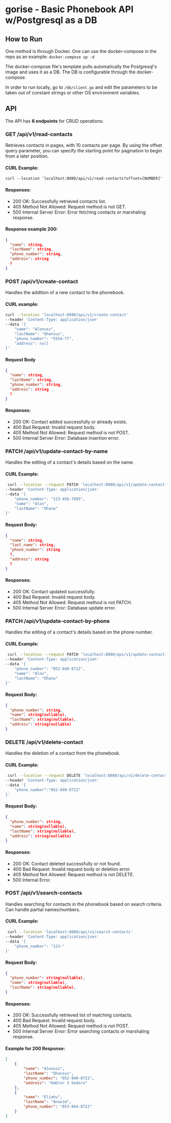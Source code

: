 # gorise - Basic Phonebook API w/Postgresql as a DB

## How to Run

One method is through Docker. One can use the docker-compose in the repo as an example:
`docker-compose up -d`

The docker-compose file's template pulls automatically the Postgresql's image and uses it as a DB. The DB is
configurable through the docker-compose.

In order to run locally, go to `/db/client.go` and edit the parameters to be taken out of constant strings or other OS
environment variables.

## API

The API has **6 endpoints** for CRUD operations:
<!--------------------------------------------------------->

### GET /api/v1/read-contacts

Retrieves contacts in pages, with 10 contacts per page. By using the offset query parameter, you can specify the
starting point for pagination to begin from a later position.

#### CURL Example:

`curl --location 'localhost:8080/api/v1/read-contacts?offset=[NUMBER]'`

#### Responses:

- 200 OK: Successfully retrieved contacts list.
- 405 Method Not Allowed: Request method is not GET.
- 500 Internal Server Error: Error fetching contacts or marshaling response.

#### Response example 200:

```json
{
  "name": string,
  "lastName": string,
  "phone_number": string,
  "address": string
  ?
}
```

<!--------------------------------------------------------->

### POST /api/v1/create-contact

Handles the addition of a new contact to the phonebook.

#### CURL example:

```bash
curl --location 'localhost:8080/api/v1/create-contact'
--header 'Content-Type: application/json'
--data '{
    "name": "Alonusz",
    "lastName": "Ohansus",
    "phone_number": "5554-77",
    "address": null
}'
```

#### Request Body

```json
{
  "name": string,
  "lastName": string,
  "phone_number": string,
  "address": string
  ?
}
```

#### Responses:

- 200 OK: Contact added successfully or already exists.
- 400 Bad Request: Invalid request body.
- 405 Method Not Allowed: Request method is not POST.
- 500 Internal Server Error: Database insertion error.

<!--------------------------------------------------------->

### PATCH /api/v1/update-contact-by-name

Handles the editing of a contact's details based on the name.

#### CURL Example:

```bash
 curl --location --request PATCH 'localhost:8080/api/v1/update-contact-by-name'
--header 'Content-Type: application/json'
--data '{
    "phone_number": "123-456-7893",
    "name": "Alon",
    "lastName": "Ohana"
}'
```

#### Request Body:

```json
{
  "name": string,
  "last_name": string,
  "phone_number": string
  ?,
  "address": string
  ?
}
```

#### Responses:

- 200 OK: Contact updated successfully.
- 400 Bad Request: Invalid request body.
- 405 Method Not Allowed: Request method is not PATCH.
- 500 Internal Server Error: Database update error.

<!--------------------------------------------------------->

### PATCH /api/v1/update-contact-by-phone

Handles the editing of a contact's details based on the phone number.

#### CURL Example:

```bash
 curl --location --request PATCH 'localhost:8080/api/v1/update-contact-by-phone'
--header 'Content-Type: application/json'
--data '{
    "phone_number": "052-840-8722",
    "name": "Alon",
    "lastName": "Ohana"
}'
```

#### Request Body:

```json
{
  "phone_number": string,
  "name": string(nullable),
  "lastName": string(nullable),
  "address": string(nullable)
}
```

### DELETE /api/v1/delete-contact

Handles the deletion of a contact from the phonebook.

#### CURL Example:

```bash
 curl --location --request DELETE 'localhost:8080/api/v1/delete-contact'
--header 'Content-Type: application/json'
--data '{
    "phone_number":"052-840-8722"
}'
```

#### Request Body:

```json
{
  "phone_number": string,
  "name": string(nullable),
  "lastName": string(nullable),
  "address": string(nullable)
}
```

#### Responses:

- 200 OK: Contact deleted successfully or not found.
- 400 Bad Request: Invalid request body or deletion error.
- 405 Method Not Allowed: Request method is not DELETE.
- 500 Internal Error.

### POST /api/v1/search-contacts

Handles searching for contacts in the phonebook based on search criteria. Can handle partial names/numbers.

#### CURL Example:

```bash
 curl --location 'localhost:8080/api/v1/search-contacts'
--header 'Content-Type: application/json'
--data '{
    "phone_number": "123-"
}'
```

#### Request Body:
```json
{
  "phone_number": string(nullable),
  "name": string(nullable),
  "lastName": string(nullable),
}
```

#### Responses:
- 200 OK: Successfully retrieved list of matching contacts.
- 400 Bad Request: Invalid request body.
- 405 Method Not Allowed: Request method is not POST.
- 500 Internal Server Error: Error searching contacts or marshaling response.

#### Example for 200 Response:

```json
[
    {
        "name": "Alonusz",
        "lastName": "Ohansus",
        "phone_number": "052-840-8722",
        "address": "HaDror 3 Gedera"
    },
    {
        "name": "Eliahu",
        "lastName": "Anavim",
        "phone_number": "053-844-8722"
    }
]
```

##